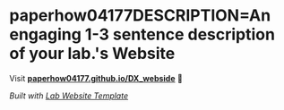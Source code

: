 
# paperhow04177DESCRIPTION=An engaging 1-3 sentence description of your lab.'s Website

Visit **[paperhow04177.github.io/DX_webside](https://paperhow04177.github.io/DX_webside)** 🚀

_Built with [Lab Website Template](https://greene-lab.gitbook.io/lab-website-template-docs)_
